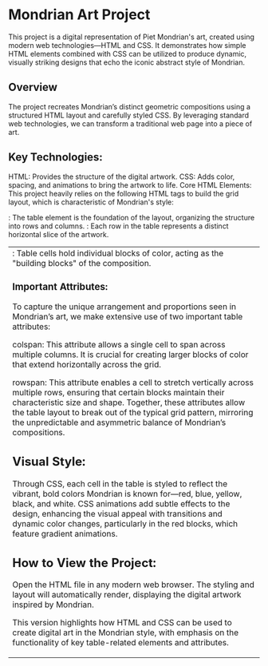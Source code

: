 # Mondrian Art Project
This project is a digital representation of Piet Mondrian's art, created using modern web technologies—HTML and CSS. It demonstrates how simple HTML elements combined with CSS can be utilized to produce dynamic, visually striking designs that echo the iconic abstract style of Mondrian.

## Overview
The project recreates Mondrian’s distinct geometric compositions using a structured HTML layout and carefully styled CSS. By leveraging standard web technologies, we can transform a traditional web page into a piece of art.

## Key Technologies:
HTML: Provides the structure of the digital artwork.
CSS: Adds color, spacing, and animations to bring the artwork to life.
Core HTML Elements:
This project heavily relies on the following HTML tags to build the grid layout, which is characteristic of Mondrian's style:

<table>: 
The table element is the foundation of the layout, organizing the structure into rows and columns.

<tr>: 
Each row in the table represents a distinct horizontal slice of the artwork.

<td>: 
Table cells hold individual blocks of color, acting as the "building blocks" of the composition.

### Important Attributes:
To capture the unique arrangement and proportions seen in Mondrian’s art, we make extensive use of two important table attributes:

colspan: 
This attribute allows a single cell to span across multiple columns. It is crucial for creating larger blocks of color that extend horizontally across the grid.

rowspan: 
This attribute enables a cell to stretch vertically across multiple rows, ensuring that certain blocks maintain their characteristic size and shape.
Together, these attributes allow the table layout to break out of the typical grid pattern, mirroring the unpredictable and asymmetric balance of Mondrian’s compositions.

## Visual Style:
Through CSS, each cell in the table is styled to reflect the vibrant, bold colors Mondrian is known for—red, blue, yellow, black, and white. CSS animations add subtle effects to the design, enhancing the visual appeal with transitions and dynamic color changes, particularly in the red blocks, which feature gradient animations.

## How to View the Project:
Open the HTML file in any modern web browser.
The styling and layout will automatically render, displaying the digital artwork inspired by Mondrian.

This version highlights how HTML and CSS can be used to create digital art in the Mondrian style, with emphasis on the functionality of key table-related elements and attributes.